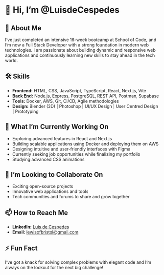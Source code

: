 # 👋 Hi, I’m @LuisdeCespedes


## 🌟 About Me
I’ve just completed an intensive 16-week bootcamp at School of Code, and I’m now a Full Stack Developer with a strong foundation in modern web technologies. I am passionate about building dynamic and responsive web applications and continuously learning new skills to stay ahead in the tech world.


## 🛠️ Skills
- **Frontend:** HTML, CSS, JavaScript, TypeScript, React, Next.js, Vite  
- **Back End:** Node.js, Express, PostgreSQL, REST API, Postman, Supabase  
- **Tools:** Docker, AWS, Git, CI/CD, Agile methodologies  
- **Design:** Blender (3D) | Photoshop | UI/UX Design | User Centred Design | Prototyping  


## 🚀 What I’m Currently Working On
- Exploring advanced features in React and Next.js
- Building scalable applications using Docker and deploying them on AWS
- Designing intuitive and user-friendly interfaces with Figma
- Currently seeking job opportunities while finalizing my portfolio
- Studying advanced CSS animations


## 💞️ I’m Looking to Collaborate On
- Exciting open-source projects
- Innovative web applications and tools
- Tech communities and forums to share and grow together


## 📫 How to Reach Me
- **LinkedIn:** [Luis de Cespedes](https://www.linkedin.com/in/mr-montoya/)
- **Email:** lewisofbristol@gmail.com


## ⚡ Fun Fact
I’ve got a knack for solving complex problems with elegant code and I’m always on the lookout for the next big challenge!

